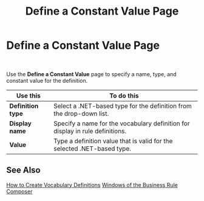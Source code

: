 ﻿---
title: Define a Constant Value Page
TOCTitle: Define a Constant Value Page
ms:assetid: 771fd01a-0a6e-4085-9be8-837e45ac2e8c
ms:mtpsurl: https://msdn.microsoft.com/en-us/library/Aa560875(v=BTS.80)
ms:contentKeyID: 51529025
ms.date: 08/30/2017
mtps_version: v=BTS.80
f1_keywords:
- bts10.bre.constants
---

# Define a Constant Value Page

 

Use the **Define a Constant Value** page to specify a name, type, and constant value for the definition.

<table>
<thead>
<tr class="header">
<th>Use this</th>
<th>To do this</th>
</tr>
</thead>
<tbody>
<tr class="odd">
<td><strong>Definition type</strong></td>
<td>Select a .NET-based type for the definition from the drop-down list.</td>
</tr>
<tr class="even">
<td><strong>Display name</strong></td>
<td>Specify a name for the vocabulary definition for display in rule definitions.</td>
</tr>
<tr class="odd">
<td><strong>Value</strong></td>
<td>Type a definition value that is valid for the selected .NET-based type.</td>
</tr>
</tbody>
</table>


## See Also

[How to Create Vocabulary Definitions](https://msdn.microsoft.com/en-us/library/aa560743\(v=bts.80\))  
[Windows of the Business Rule Composer](https://msdn.microsoft.com/en-us/library/aa561030\(v=bts.80\))

